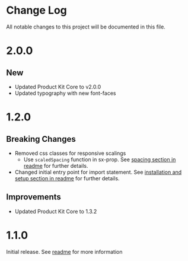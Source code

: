 # Change Log

All notable changes to this project will be documented in this file.

# 2.0.0

## New

- Updated Product Kit Core to v2.0.0
- Updated typography with new font-faces

# 1.2.0

## Breaking Changes

- Removed css classes for responsive scalings
  - Use `scaledSpacing` function in sx-prop. See [spacing section in readme](https://github.com/mercedes-benz/product-kit_react/blob/main/README.md#spacing) for further details.
- Changed initial entry point for import statement. See [installation and setup section in readme](https://github.com/mercedes-benz/product-kit_react/blob/main/README.md#installation-and-setup) for further details.

## Improvements

- Updated Product Kit Core to 1.3.2

# 1.1.0

Initial release. See [readme](https://github.com/mercedes-benz/product-kit_react/blob/main/README.md) for more information
